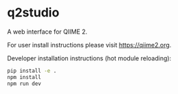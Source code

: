 # q2studio
A web interface for QIIME 2.

For user install instructions please visit https://qiime2.org.

Developer installation instructions (hot module reloading):

```bash
pip install -e .
npm install
npm run dev
```
